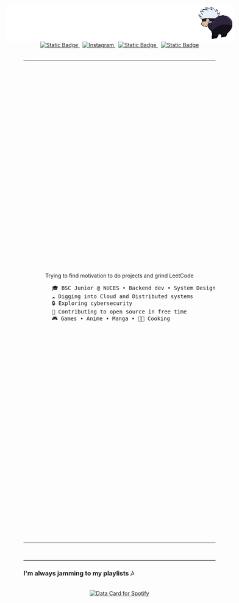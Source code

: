<div align="center" style="display: flex; justify-content: center;">
<img alt="Static Badge" src="./assets/greetings.png">
<img alt="Static Badge" src="./assets/gojo.gif">
</div>

<div align="center">
<a href="https://www.linkedin.com/in/asher-siddique-25633b139/">
  <img alt="Static Badge" src="https://img.shields.io/badge/linkedin-2c384a?style=flat-square&logo=linkedin&logoColor=ffffff">
</a>&nbsp;
<a href="https://www.instagram.com/asheeerrrrrr/">
  <img alt="Instagram" src="https://img.shields.io/badge/instagram-2c384a?style=flat-square&logo=instagram&logoColor=ffffff">
</a>&nbsp;
<a href="https://discordapp.com/users/854772660596899860">
  <img alt="Static Badge" src="https://img.shields.io/badge/discord-2c384a?style=flat-square&logo=discord&logoColor=ffffff">
</a>&nbsp;
<a href="https://open.spotify.com/user/55cgfk304ony06pjjk21txto3?si=16d0c796acbd454d">
  <img alt="Static Badge" src="https://img.shields.io/badge/spotify-2c384a?style=flat-square&logo=spotify&logoColor=ffffff">
</a>
</div>

<br/>

<table width="100%">
  <tr>
    <td width="50%">
      <p align="center">
        Trying to find motivation to do projects and grind LeetCode &nbsp;
        <br/>
        <pre>
        🎓 BSC Junior @ NUCES • Backend dev • System Design
        ☁ Digging into Cloud and Distributed systems
        🔒 Exploring cybersecurity
        🤝 Contributing to open source in free time
        🎮 Games • Anime • Manga • 👨‍🍳 Cooking
        </pre>
      </p>
    </td>
    <td width="50%">
      <br/>
      I like working with
      <br/>
      <br/>
      <div align="center">
        <img alt="Static Badge" src="https://img.shields.io/badge/node.js-2c384a?style=flat-square&logo=nodedotjs&logoColor=ffffff">
        <img alt="Static Badge" src="https://img.shields.io/badge/mysql-2c384a?style=flat-square&logo=mysql&logoColor=ffffff">
        <img alt="Static Badge" src="https://img.shields.io/badge/mongoDB-2c384a?style=flat-square&logo=mongodb&logoColor=ffffff">
        <img alt="Static Badge" src="https://img.shields.io/badge/express-2c384a?style=flat-square&logo=express&logoColor=ffffff">
        <img alt="Static Badge" src="https://img.shields.io/badge/spring_boot-2c384a?style=flat-square&logo=springboot&logoColor=ffffff">
        <img alt="Static Badge" src="https://img.shields.io/badge/jasmine-2c384a?style=flat-square&logo=jasmine&logoColor=ffffff">
        <img alt="Static Badge" src="https://img.shields.io/badge/postman-2c384a?style=flat-square&logo=postman&logoColor=ffffff">
        <img alt="Static Badge" src="https://img.shields.io/badge/npm-2c384a?style=flat-square&logo=npm&logoColor=ffffff">
        <img alt="Static Badge" src="https://img.shields.io/badge/maven-2c384a?style=flat-square&logo=maven&logoColor=ffffff">
        <img alt="Static Badge" src="https://img.shields.io/badge/bash-2c384a?style=flat-square&logo=gnubash&logoColor=ffffff">
        <img alt="Static Badge" src="https://img.shields.io/badge/ubuntu-2c384a?style=flat-square&logo=ubuntu&logoColor=ffffff">
        <img alt="Static Badge" src="https://img.shields.io/badge/git-2c384a?style=flat-square&logo=git&logoColor=ffffff">
      </div>
      and plan to explore
      <br/>
      <div align="center">
        <img alt="Static Badge" src="https://img.shields.io/badge/go-2c384a?style=flat-square&logo=go&logoColor=ffffff">
        <img alt="Static Badge" src="https://img.shields.io/badge/arch-2c384a?style=flat-square&logo=archlinux&logoColor=ffffff">
        <img alt="Static Badge" src="https://img.shields.io/badge/aws-2c384a?style=flat-square&logo=amazonaws&logoColor=ffffff">
        <img alt="Static Badge" src="https://img.shields.io/badge/azure-2c384a?style=flat-square&logo=microsoftazure&logoColor=ffffff">
        <img alt="Static Badge" src="https://img.shields.io/badge/docker-2c384a?style=flat-square&logo=docker&logoColor=ffffff">
        <img alt="Static Badge" src="https://img.shields.io/badge/kubernetes-2c384a?style=flat-square&logo=kubernetes&logoColor=ffffff">
        <img alt="Static Badge" src="https://img.shields.io/badge/bunjs-2c384a?style=flat-square&logo=bun&logoColor=ffffff">
        <img alt="Static Badge" src="https://img.shields.io/badge/nginx-2c384a?style=flat-square&logo=nginx&logoColor=ffffff">
        <img alt="Static Badge" src="https://img.shields.io/badge/mocha-2c384a?style=flat-square&logo=mocha&logoColor=ffffff">
        <img alt="Static Badge" src="https://img.shields.io/badge/chai-2c384a?style=flat-square&logo=chai&logoColor=ffffff">
      </div>
    </td>
  </tr>
</table>

<br/>

---

<h3>I'm always jamming to my playlists 🎶</h3>

<br/>

<div align="center">
  <a href="https://data-card-for-spotify.herokuapp.com/card?user_id=55cgfk304ony06pjjk21txto3&show_border=1&custom_title=groove%20with%20me%20%5E%5E">
    <img src="https://data-card-for-spotify.herokuapp.com/api/card?user_id=55cgfk304ony06pjjk21txto3&show_border=1&custom_title=groove%20with%20me%20%5E%5E" alt="Data Card for Spotify">
  </a>
</div>

<br/>

